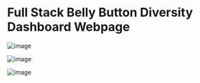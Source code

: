 # Full Stack Belly Button Diversity Dashboard Webpage

![image](https://user-images.githubusercontent.com/67409852/146320428-7e47681b-df64-4d87-8014-f095c8256b9d.png)

![image](https://user-images.githubusercontent.com/67409852/146320631-178452b3-db99-4d6d-8102-ace21a35aaa0.png)

![image](https://user-images.githubusercontent.com/67409852/146321242-7f072c1b-4a54-4cdd-87ed-f46be3864bb4.png)
